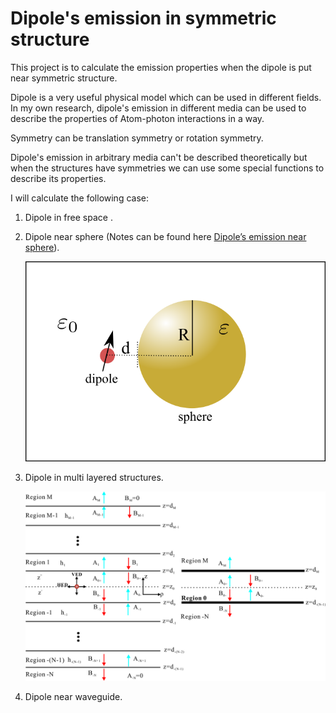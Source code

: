 # Dipole's emission in symmetric structure



This project is to calculate the emission properties when the dipole is put near symmetric structure.

Dipole is a very useful physical model which can be used in different fields. In my own research, dipole's emission in different media can be used to describe the properties of Atom-photon interactions in a way.  

Symmetry can be translation symmetry or rotation symmetry.

Dipole's emission in arbitrary media can't be described theoretically but when the structures have symmetries we can use some special functions to describe its properties.

I will calculate the following case:

1. Dipole in free space .

2. Dipole near sphere (Notes can be found here [Dipole’s emission near sphere](https://knifelees3.github.io/2020/06/20/A_En_DipoleEmissionNearSphere/#Introduction)).

   ![](https://raw.githubusercontent.com/knifelees3/my_pictures/master/picgoup/20200107214942441_16601.png)

3. Dipole in multi layered structures.

   ![](https://raw.githubusercontent.com/knifelees3/my_pictures/master/picgoup/20200223215829792_1734.jpg)

1.   Dipole near waveguide.



